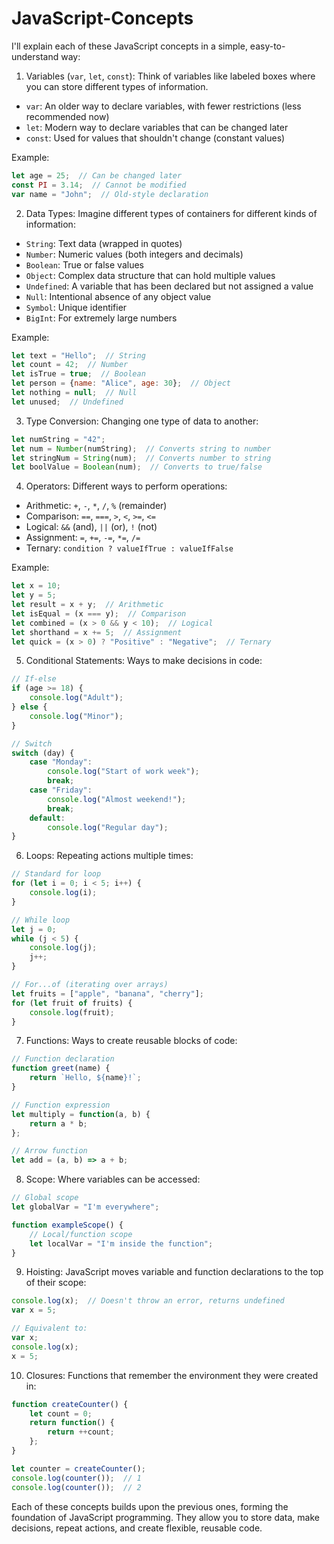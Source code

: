 # JavaScript-Concepts

I'll explain each of these JavaScript concepts in a simple, easy-to-understand way:

1. Variables (`var`, `let`, `const`):
Think of variables like labeled boxes where you can store different types of information.
- `var`: An older way to declare variables, with fewer restrictions (less recommended now)
- `let`: Modern way to declare variables that can be changed later
- `const`: Used for values that shouldn't change (constant values)

Example:
```javascript
let age = 25;  // Can be changed later
const PI = 3.14;  // Cannot be modified
var name = "John";  // Old-style declaration
```

2. Data Types:
Imagine different types of containers for different kinds of information:
- `String`: Text data (wrapped in quotes)
- `Number`: Numeric values (both integers and decimals)
- `Boolean`: True or false values
- `Object`: Complex data structure that can hold multiple values
- `Undefined`: A variable that has been declared but not assigned a value
- `Null`: Intentional absence of any object value
- `Symbol`: Unique identifier
- `BigInt`: For extremely large numbers

Example:
```javascript
let text = "Hello";  // String
let count = 42;  // Number
let isTrue = true;  // Boolean
let person = {name: "Alice", age: 30};  // Object
let nothing = null;  // Null
let unused;  // Undefined
```

3. Type Conversion:
Changing one type of data to another:
```javascript
let numString = "42";
let num = Number(numString);  // Converts string to number
let stringNum = String(num);  // Converts number to string
let boolValue = Boolean(num);  // Converts to true/false
```

4. Operators:
Different ways to perform operations:
- Arithmetic: `+`, `-`, `*`, `/`, `%` (remainder)
- Comparison: `==`, `===`, `>`, `<`, `>=`, `<=`
- Logical: `&&` (and), `||` (or), `!` (not)
- Assignment: `=`, `+=`, `-=`, `*=`, `/=`
- Ternary: `condition ? valueIfTrue : valueIfFalse`

Example:
```javascript
let x = 10;
let y = 5;
let result = x + y;  // Arithmetic
let isEqual = (x === y);  // Comparison
let combined = (x > 0 && y < 10);  // Logical
let shorthand = x += 5;  // Assignment
let quick = (x > 0) ? "Positive" : "Negative";  // Ternary
```

5. Conditional Statements:
Ways to make decisions in code:
```javascript
// If-else
if (age >= 18) {
    console.log("Adult");
} else {
    console.log("Minor");
}

// Switch
switch (day) {
    case "Monday":
        console.log("Start of work week");
        break;
    case "Friday":
        console.log("Almost weekend!");
        break;
    default:
        console.log("Regular day");
}
```

6. Loops:
Repeating actions multiple times:
```javascript
// Standard for loop
for (let i = 0; i < 5; i++) {
    console.log(i);
}

// While loop
let j = 0;
while (j < 5) {
    console.log(j);
    j++;
}

// For...of (iterating over arrays)
let fruits = ["apple", "banana", "cherry"];
for (let fruit of fruits) {
    console.log(fruit);
}
```

7. Functions:
Ways to create reusable blocks of code:
```javascript
// Function declaration
function greet(name) {
    return `Hello, ${name}!`;
}

// Function expression
let multiply = function(a, b) {
    return a * b;
};

// Arrow function
let add = (a, b) => a + b;
```

8. Scope:
Where variables can be accessed:
```javascript
// Global scope
let globalVar = "I'm everywhere";

function exampleScope() {
    // Local/function scope
    let localVar = "I'm inside the function";
}
```

9. Hoisting:
JavaScript moves variable and function declarations to the top of their scope:
```javascript
console.log(x);  // Doesn't throw an error, returns undefined
var x = 5;

// Equivalent to:
var x;
console.log(x);
x = 5;
```

10. Closures:
Functions that remember the environment they were created in:
```javascript
function createCounter() {
    let count = 0;
    return function() {
        return ++count;
    };
}

let counter = createCounter();
console.log(counter());  // 1
console.log(counter());  // 2
```

Each of these concepts builds upon the previous ones, forming the foundation of JavaScript programming. They allow you to store data, make decisions, repeat actions, and create flexible, reusable code.
